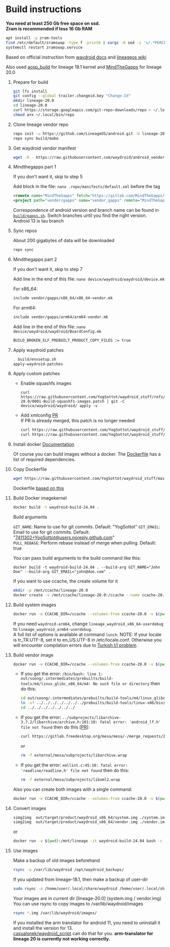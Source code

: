 # Build instructions

**You need at least 250 Gb free space on ssd.**  
**Zram is recommended if less 16 Gb RAM**

```bash
apt install -y zram-tools
find /etc/default/zramswap -type f -print0 | xargs -0 sed -i 's/.*PERCENT=.*/PERCENT=100/g'
systemctl restart zramswap.service
```

Based on official instruction from [waydroid docs](https://docs.waydro.id/development/compile-waydroid-lineage-os-based-images) and [lineageos wiki](https://wiki.lineageos.org/emulator)  

Also used [aosp_build](https://github.com/opengapps/aosp_build) for lineage 18.1 kernel and [MindTheGapps](https://gitlab.com/MindTheGapps/vendor_gapps/) for lineage 20.0  

1. Prepare for build

    ```bash
    git lfs install
    git config --global trailer.changeid.key "Change-Id"
    mkdir lineage-20.0
    cd lineage-20.0
    curl https://storage.googleapis.com/git-repo-downloads/repo > ~/.local/bin/repo
    chmod a+x ~/.local/bin/repo
    ```

2. Clone lineage vendor repo

    ```bash
    repo init -u https://github.com/LineageOS/android.git -b lineage-20.0 --git-lfs
    repo sync build/make
    ```

3. Get waydroid vendor manifest

    ```bash
    wget -O - https://raw.githubusercontent.com/waydroid/android_vendor_waydroid/lineage-20/manifest_scripts/generate-manifest.sh | bash
    ```

4. Mindthegapps part 1

    If you don't want it, skip to step 5

    Add block in the file: ```nano .repo/manifests/default.xml``` before the </manifest> tag

    ```xml
    <remote name="MindTheGapps" fetch="https://gitlab.com/MindTheGapps/" />
    <project path="vendor/gapps" name="vendor_gapps" remote="MindTheGapps" revision="tau" />
    ```

    Correspondence of android version and branch name can be found in  [```build/gapps.sh```](https://gitlab.com/MindTheGapps/vendor_gapps/-/blob/tau/build/gapps.sh?ref_type=heads). Switch branches until you find the right version.  
    Android 13 is tau branch

5. Sync repos

   About 200 gigabytes of data will be downloaded

    ```bash
    repo sync
    ```

6. Mindthegapps part 2

    If you don't want it, skip to step 7

    Add line in the end of this file: ```nano device/waydroid/waydroid/device.mk```

    For x86_64:

    ```bash
    include vendor/gapps/x86_64/x86_64-vendor.mk
    ```

    For arm64:

    ```bash
    include vendor/gapps/arm64/arm64-vendor.mk
    ```

    Add line in the end of this file: ```nano device/waydroid/waydroid/BoardConfig.mk```

    ```bash
    BUILD_BROKEN_ELF_PREBUILT_PRODUCT_COPY_FILES := true
    ```

7. Apply waydroid patches

    ```bash
    . build/envsetup.sh
    apply-waydroid-patches
    ```

8. Apply custom patches

   * Enable squashfs images
     ```
     curl https://raw.githubusercontent.com/YogSottot/waydroid_stuff/refs/heads/master/kernel_build/lineage-20.0/0001-Build-squashfs-images.patch | git -C device/waydroid/waydroid/ apply -v
     ```

   * Add xmlconfig [PR](https://github.com/waydroid/android_external_mesa3d/pull/8)  
        If PR is already merged, this patch is no longer needed

        ```bash
        curl https://raw.githubusercontent.com/YogSottot/waydroid_stuff/master/kernel_build/lineage-20.0/0001-patch-33-Enable-xmlconfig-on-Android.patch | git -C external/mesa/ apply -v --index
        curl https://raw.githubusercontent.com/YogSottot/waydroid_stuff/master/kernel_build/lineage-18.1/0001-patch-30-Enable-xmlconfig-on-Android-02.patch | git -C device/waydroid/waydroid/ apply -v
        ```

10. Install docker
    [Documentation](https://docs.docker.com/desktop/install/linux-install/)  

    Of course you can build images without a docker. The [Dockerfile](../Dockerfile) has a list of required dependencies.
    

11. Copy Dockerfile

    ```bash
    wget https://raw.githubusercontent.com/YogSottot/waydroid_stuff/master/kernel_build/Dockerfile
    ```

    Dockerfile [based on this](https://github.com/rabilrbl/kernel-build/)



12. Build Docker imagekernel

    ```bash
    docker build -t waydroid-build-24.04 .
    ```

    Build arguments

    ```GIT_NAME```: Name to use for git commits. Default: "YogSottot"
    ```GIT_EMAIL```: Email to use for git commits. Default: "<7411302+YogSottot@users.noreply.github.com>"  
    ```PULL_REBASE```: Perform rebase instead of merge when pulling. Default: true

    You can pass build arguments to the build command like this:

    ```docker build -t waydroid-build-24.04 . --build-arg GIT_NAME="John Doe" --build-arg GIT_EMAIL="john@doe.com" .```

    If you want to use ccache, the create volume for it

    ```bash
    mkdir -p /mnt/ccache/lineage-20.0
    docker create -v /mnt/ccache/lineage-20.0:/ccache --name ccache-20.0 waydroid-build-24.04
    ```

13. Build system images

    ```bash
    docker run -e CCACHE_DIR=/ccache --volumes-from ccache-20.0 -v $(pwd):/mnt/lineage -it waydroid-build-24.04 bash -c 'cd /mnt/lineage && ccache -M 50G && . build/envsetup.sh && lunch lineage_waydroid_x86_64-userdebug && make systemimage -j$(nproc --all)' 
    ```

    If you need ```waydroid-arm64```, change ```lineage_waydroid_x86_64-userdebug``` to ```lineage_waydroid_arm64-userdebug```.  
    A full list of options is available at command ```lunch```.
    NOTE: If your locale is tr_TR.UTF-8, set it to en_US.UTF-8 in /etc/locale.conf. Otherwise you will encounter compilation errors due to [Turkish I/İ problem](https://en.wikipedia.org/wiki/Dotted_and_dotless_I_in_computing).

14. Build vendor image

    ```bash
    docker run -e CCACHE_DIR=/ccache --volumes-from ccache-20.0 -v $(pwd):/mnt/lineage -it waydroid-build-24.04 bash -c 'cd /mnt/lineage && ccache -M 50G && . build/envsetup.sh && lunch lineage_waydroid_x86_64-userdebug && make vendorimage -j$(nproc --all)' 
    ```

      * If you get the error: ```/bin/bash: line 1: out/soong/.intermediates/prebuilts/build-tools/m4/linux_glibc_x86_64/m4: No such file or directory``` then do this:

        ```bash
        cd out/soong/.intermediates/prebuilts/build-tools/m4/linux_glibc_x86_64/
        ln -sf ../../../../../../../prebuilts/build-tools/linux-x86/bin/m4 .
        cd ../../../../../../../
        ```

      * If you get the error: ```../subprojects/libarchive-3.7.2/libarchive/archive.h:101:10: fatal error: 'android_lf.h' file not found``` then do this [[PR](https://gitlab.freedesktop.org/mesa/mesa/-/merge_requests/27648)]:

        ```bash
        curl https://gitlab.freedesktop.org/mesa/mesa/-/merge_requests/27648.patch | git -C external/mesa/ apply -v --index
        ```

        or

        ```bash
        rm -f external/mesa/subprojects/libarchive.wrap
        ```

      * If you get the error: ```xmllint.c:45:10: fatal error: 'readline/readline.h' file not found``` then do this:

        ```bash
        rm -f external/mesa/subprojects/libxml2.wrap
        ```

    Also you can create both images with a single command:

    ```bash
    docker run -e CCACHE_DIR=/ccache --volumes-from ccache-20.0 -v $(pwd):/mnt/lineage -it waydroid-build-24.04 bash -c 'cd /mnt/lineage && ccache -M 50G && . build/envsetup.sh && lunch lineage_waydroid_x86_64-userdebug && make systemimage -j$(nproc --all) && make vendorimage -j$(nproc --all)' 
    ```

15. Convert images

    ```bash
    simg2img  out/target/product/waydroid_x86_64/system.img ./system.img
    simg2img  out/target/product/waydroid_x86_64/vendor.img ./vendor.img
    ```

    or

    ```bash
    docker run -v $(pwd):/mnt/lineage -it waydroid-build-24.04 bash -c 'cd /mnt/lineage && simg2img  out/target/product/waydroid_x86_64/system.img ./system.img && simg2img  out/target/product/waydroid_x86_64/vendor.img ./vendor.img'
    ```

16. Use images

    Make a backup of old images beforehand

    ```bash
    rsync -a /var/lib/waydroid /opt/waydroid_backups/
    ```

    If you updated from lineage-18.1, then make a backup of user-dir

    ```bash
    sudo rsync -a /home/user/.local/share/waydroid /home/user/.local/share/waydroid-18.1
    ```

    Your images are in current dir [lineage-20.0] (system.img / vendor.img)
    You can use rsync to copy images to /var/lib/waydroid/images  

    ```bash
    rsync *.img /var/lib/waydroid/images/
    ```

    If you installed the arm translator for android 11, you need to uninstall it and install the version for 13.  
    [casualsnek/waydroid_script](https://github.com/casualsnek/waydroid_script) can do that for you. **arm-translator for lineage 20 is currently not working correctly.**

